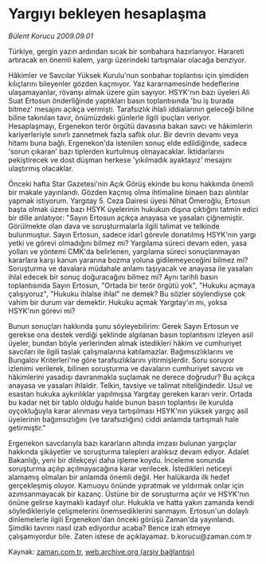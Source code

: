 # Yargıyı bekleyen hesaplaşma

*Bülent Korucu 2009.09.01*

<tr><td class="metin" colspan="2" style="padding-top: 20px; padding-left: 5px; ">Türkiye, gergin yazın ardından sıcak bir sonbahara hazırlanıyor. Harareti artıracak en önemli kalem, yargı üzerindeki tartışmalar olacağa benziyor.</td></tr><tr><td class="metin" colspan="2" style="padding-top: 20px; padding-left: 5px; "><p> Hâkimler ve Savcılar Yüksek Kurulu'nun sonbahar toplantısı için şimdiden kılıçlarını bileyenler gözden kaçmıyor. Yaz kararnamesinde hedeflerine ulaşamayanlar, rövanşı almak üzere gün sayıyor. HSYK'nın bazı üyeleri Ali Suat Ertosun önderliğinde yaptıkları basın toplantısında 'bu iş burada bitmez' mesajını açıkça vermişti. Tarafsızlık ihlali iddialarının geleceği biline biline takınılan tavır, önümüzdeki günlerle ilgili ipuçları veriyor. Hesaplaşmayı, Ergenekon terör örgütü davasına bakan savcı ve hâkimlerin kariyerleriyle sınırlı zannetmek fazla saflık olur. Bir devrin devamı veya hitamı buna bağlı. Ergenekon'da istenilen sonuç elde edildiğinde, sadece 'sorun çıkaran' bazı tiplerden kurtulmuş olmayacaklar. İktidarlarını pekiştirecek ve dost düşman herkese 'yıkılmadık ayaktayız' mesajını ulaştırmış olacaklar. 
<p>Önceki hafta Star Gazetesi'nin Açık Görüş ekinde bu konu hakkında önemli bir makale yayınlandı. Gözden kaçmış olma ihtimaline binaen bazı alıntılar yapmak istiyorum. Yargıtay 5. Ceza Dairesi üyesi Nihat Ömeroğlu, Ertosun başta olmak üzere bazı HSYK üyelerinin hukukun dışına çıktığını tatmin edici bir dille anlatıyor: "Sayın Ertosun açıkça anayasa ve yasaları çiğnemiştir. Görülmekte olan dava ve soruşturmalarla ilgili talimat ve telkinde bulunmuştur. Sayın Ertosun, sadece idarî görevle donatılmış HSYK'nın yargı yetki ve görevi olmadığını bilmez mi? Yargılama süreci devam eden, yasa yolları ve yöntemi CMK'da belirlenen, yargılama süreci sonuçlanmayan kararlara karşı kanun yararına bozma yoluna gidilemeyeceğini bilmez mi? Soruşturma ve davalara müdahale anlamı taşıyacak ve anayasa ile yasaları ihlal edecek bir sonuç doğuracağını bilmez mi? Aynı tarihli basın toplantısında Sayın Ertosun, "Ortada bir terör örgütü yok", "Hukuku açmaya çalışıyoruz", "Hukuku ihlalse ihlal" ne demek? Bu sözler söylendiyse çok vahim bir durum var demektir. Hukuku açmak Yargıtay'ın mı, yoksa HSYK'nın görevi mi? 
<p>Bunun sonuçları hakkında şunu söyleyebilirim: Gerek Sayın Ertosun ve gerekse ona destek verdiği şeklinde algılanan basın toplantısını izleyen asil üyeler, bundan böyle yerlerinden almak istedikleri hâkim ve cumhuriyet savcıları ile ilgili taslak çalışmalarına katılamazlar. Bağımsızlıklarını ve Bungalov Kriterleri'ne göre tarafsızlıklarını yitirmişlerdir. Soru soruyor izlenimi verilerek, bilinen soruşturma ve davaların cumhuriyet savcısı ve hâkimlerini yasadışı davranmakla suçlamak ne derece doğrudur? Bu açıkça anayasa ve yasaları ihlaldir. Telkin, tavsiye ve talimat niteliğindedir. Usul ve esastan hukuka aykırılıklar yapılmışsa Yargıtay gereken kararı verir. Ortada bu kadar net bir tablo olduğu halde bunun basın toplantısı ile kurulda oyçokluğuyla karar alınması veya tartışılması HSYK'nın yüksek yargıç asil üyelerinin bağımsızlığını (ve tarafsızlığını) ciddi anlamda tartışmalı hale getirmiştir." 
<p>Ergenekon savcılarıyla bazı kararların altında imzası bulunan yargıçlar hakkında şikâyetler ve soruşturma talepleri aralıksız devam ediyor. Adalet Bakanlığı, yeni bir dilekçeyi daha işleme koydu. İnceleme sonunda soruşturma açılıp açılmayacağına karar verilecek. İstedikleri neticeyi alamamış olmaları bir anlamda önemli değil. Her halükarda ilk hedef gerçekleşmiş oluyor. Kamuoyu önünde yıpratmak ve yıldırmak onlar için azımsanmayacak bir kazanç. Üstüne bir de soruşturma açılır ve HSYK'nın önüne gelirse kaymaklı kadayıf olur. Hukukla ve hatta yakın zamanda kendi söyledikleriyle çelişmelerini önemsediklerini sanmayın. Ertosun'un dolaylı dinlemelerle ilgili Ergenekon'dan önceki görüşü Zaman'da yayınlandı. Şimdiki tavrını nasıl izah ediyordur acaba? Bence izah etmeye çalışamıyordur bile. Zaten istese de açıklayamaz. b.korucu@zaman.com.tr <br/></p></p></p></p></td></tr>

Kaynak: [zaman.com.tr](http://zaman.com.tr/yazar.do?yazino=887027), [web.archive.org (arşiv bağlantısı)](http://web.archive.org/web/20091106145443/http://www.zaman.com.tr:80/yazar.do?yazino=887027)
